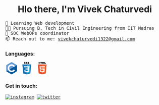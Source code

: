 <h1 align="center">Hlo there, I'm Vivek Chaturvedi</h1>
<pre>
🌱 Learning Web development
👨‍💻 Pursuing B. Tech in Civil Engineering from IIT Madras
🔭 SOC WebOPs coordinator
📫 Reach out to me: <a href="mailto:vivekchaturvedi1322@gmail.com">vivekchaturvedi1322@gmail.com</a></pre>
<h3>Languages:</h3>
<pre><a href="https://www.cprogramming.com/" target="_blank"><img src="https://raw.githubusercontent.com/devicons/devicon/master/icons/c/c-original.svg" alt="c" width="40" height="40" /></a> <a href="https://www.w3schools.com/css/" target="_blank"><img src="https://raw.githubusercontent.com/devicons/devicon/master/icons/css3/css3-original-wordmark.svg" alt="css3" width="40" height="40" /></a> <a href="https://www.w3.org/html/" target="_blank"><img src="https://raw.githubusercontent.com/devicons/devicon/master/icons/html5/html5-original-wordmark.svg" alt="html5" width="40" height="40" /></a></pre>
<h3>Get in touch:</h3>
<pre><a href="https://www.instagram.com/_viv.one_/" target="blank"><img src="https://cdn.jsdelivr.net/npm/simple-icons@3.13.0/icons/instagram.svg" alt="instagram" height="40" width="40"></a> <a href="https://twitter.com/Viv_one" target="blank"><img src="https://cdn.jsdelivr.net/npm/simple-icons@3.13.0/icons/twitter.svg" alt="twitter" height="40" width="40"></a></pre>
